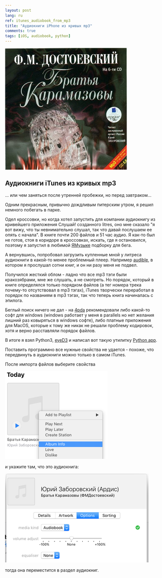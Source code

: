 ```yaml
---
layout: post
lang: ru
ref: itunes_audiobook_from_mp3
title: "Аудиокниги iPhone из кривых mp3"
comments: true
tags: [iOS, audiobook, python]
---
```

![](/images/brothers_karamazov_ardis.jpg)

## Аудиокниги iTunes из кривых mp3
... или чем заняться после утренней пробежки, но перед завтраком...

Одним прекрасным, привычно дождливым питерским утром, я решил немного побегать в парке.

Одел кроссовки, но когда хотел запустить для компании аудиокнигу из кривейшего приложения Слушай!
созданного litres, оно мне сказало "я вот вижу, что ты невнимательно слушал, так что давай
послушаем ее опять с начала". В книге почти 200 файлов и 51 час аудио. Я как-то был не готов,
стоя в коридоре в кроссовках, искать, где я остановился, поэтому я запустил в любимой 
[ЯМузыке](https://music.yandex.ru/home) подборку для бега. 

А вернувшись, попробовал загрузить купленные мной у литреса аудиокниги в какой-то менее проблемный плеер.
Например [audible](http://www.audible.com), в котором я прослушал сотни книг, и он ни разу меня не подвел.

Получился жесткий облом - ладно что все mp3 тэги были кракозябрами, мне же слушать, а не смотреть.
Но порядок, который в книге определялся только порядком файлов (а тег номера трека почему-то отсутствовал
в mp3 тэгах), iTunes творчески переработал в порядок по названиям в mp3 тэгах, так что теперь книга 
начиналась с эпилога.

Беглый поиск ничего не дал - на [4pda](https://4pda.ru/forum/index.php?showtopic=114851) 
рекомендовали либо какой-то софт для windows (windows работает у меня
в parallels но нет желания лишний раз ковыряться в windows софте), либо платные приложения для MacOS,
которые к тому же никак не решали проблему кодировок, хотя и верно расставляли порядок файлов.

В итоге я взял Python3, [eyeD3](https://eyed3.readthedocs.io/en/latest/) и написал вот такую утилитку
[Python app](https://github.com/masterandrey/itunes-audiobook-from-mp3).

Поставить программно все нужные свойства не удается - похоже, что передвинуть в аудиокниги можно 
только в самом iTunes.

После импорта файлов выберите свойства

![](/images/itunes_media_kind.png)

и укажите там, что это аудиокнига:

![](/images/itunes_media_kind_select.png)

тогда она переместится в раздел аудиокниг.





